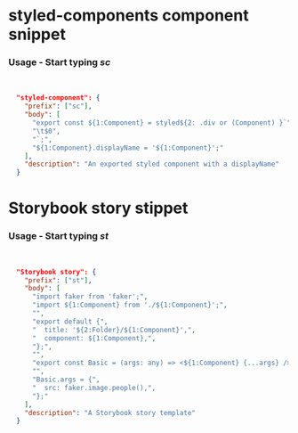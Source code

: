 # styled-components component snippet

### Usage - Start typing _sc_

<br/>

```json
  "styled-component": {
    "prefix": ["sc"],
    "body": [
      "export const ${1:Component} = styled${2: .div or (Component) }`",
      "\t$0",
      "`;",
      "${1:Component}.displayName = '${1:Component}';"
    ],
    "description": "An exported styled component with a displayName"
  }
```

# Storybook story stippet

### Usage - Start typing _st_

<br/>

```json
  "Storybook story": {
    "prefix": ["st"],
    "body": [
      "import faker from 'faker';",
      "import ${1:Component} from './${1:Component}';",
      "",
      "export default {",
      "  title: '${2:Folder}/${1:Component}',",
      "  component: ${1:Component},",
      "};",
      "",
      "export const Basic = (args: any) => <${1:Component} {...args} />;",
      "",
      "Basic.args = {",
      "  src: faker.image.people(),",
      "};"
    ],
    "description": "A Storybook story template"
  }
```
